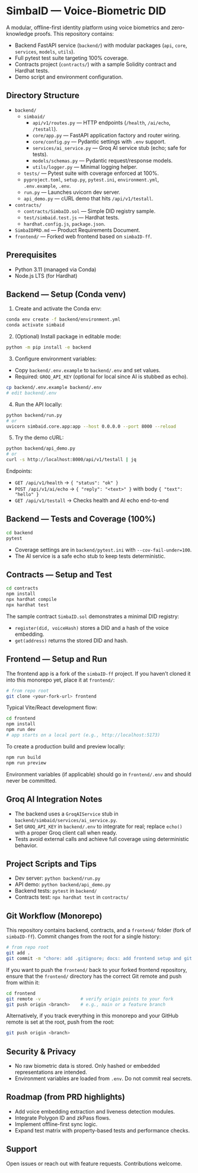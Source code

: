 # SimbaID — Voice-Biometric DID

A modular, offline-first identity platform using voice biometrics and zero-knowledge proofs. This repository contains:

- Backend FastAPI service (`backend/`) with modular packages (`api`, `core`, `services`, `models`, `utils`).
- Full pytest test suite targeting 100% coverage.
- Contracts project (`contracts/`) with a sample Solidity contract and Hardhat tests.
- Demo script and environment configuration.

## Directory Structure

- `backend/`
  - `simbaid/`
    - `api/v1/routes.py` — HTTP endpoints (`/health`, `/ai/echo`, `/testall`).
    - `core/app.py` — FastAPI application factory and router wiring.
    - `core/config.py` — Pydantic settings with `.env` support.
    - `services/ai_service.py` — Groq AI service stub (echo; safe for tests).
    - `models/schemas.py` — Pydantic request/response models.
    - `utils/logger.py` — Minimal logging helper.
  - `tests/` — Pytest suite with coverage enforced at 100%.
  - `pyproject.toml`, `setup.py`, `pytest.ini`, `environment.yml`, `.env.example`, `.env`.
  - `run.py` — Launches uvicorn dev server.
  - `api_demo.py` — cURL demo that hits `/api/v1/testall`.
- `contracts/`
  - `contracts/SimbaID.sol` — Simple DID registry sample.
  - `test/simbaid.test.js` — Hardhat tests.
  - `hardhat.config.js`, `package.json`.
- `SimbaIDPRD.md` — Product Requirements Document.
 - `frontend/` — Forked web frontend based on `simbaID-ff`.

## Prerequisites

- Python 3.11 (managed via Conda)
- Node.js LTS (for Hardhat)

## Backend — Setup (Conda venv)

1) Create and activate the Conda env:

```bash
conda env create -f backend/environment.yml
conda activate simbaid
```

2) (Optional) Install package in editable mode:

```bash
python -m pip install -e backend
```

3) Configure environment variables:

- Copy `backend/.env.example` to `backend/.env` and set values.
- Required: `GROQ_API_KEY` (optional for local since AI is stubbed as echo).

```bash
cp backend/.env.example backend/.env
# edit backend/.env
```

4) Run the API locally:

```bash
python backend/run.py
# or
uvicorn simbaid.core.app:app --host 0.0.0.0 --port 8000 --reload
```

5) Try the demo cURL:

```bash
python backend/api_demo.py
# or
curl -s http://localhost:8000/api/v1/testall | jq
```

Endpoints:
- `GET /api/v1/health` → `{ "status": "ok" }`
- `POST /api/v1/ai/echo` → `{ "reply": "<text>" }` with body `{ "text": "hello" }`
- `GET /api/v1/testall` → Checks health and AI echo end-to-end

## Backend — Tests and Coverage (100%)

```bash
cd backend
pytest
```

- Coverage settings are in `backend/pytest.ini` with `--cov-fail-under=100`.
- The AI service is a safe echo stub to keep tests deterministic.

## Contracts — Setup and Test

```bash
cd contracts
npm install
npx hardhat compile
npx hardhat test
```

The sample contract `SimbaID.sol` demonstrates a minimal DID registry:
- `register(did, voiceHash)` stores a DID and a hash of the voice embedding.
- `get(address)` returns the stored DID and hash.

## Frontend — Setup and Run

The frontend app is a fork of the `simbaID-ff` project. If you haven’t cloned it into this monorepo yet, place it at `frontend/`:

```bash
# from repo root
git clone <your-fork-url> frontend
```

Typical Vite/React development flow:

```bash
cd frontend
npm install
npm run dev
# app starts on a local port (e.g., http://localhost:5173)
```

To create a production build and preview locally:

```bash
npm run build
npm run preview
```

Environment variables (if applicable) should go in `frontend/.env` and should never be committed.

## Groq AI Integration Notes

- The backend uses a `GroqAIService` stub in `backend/simbaid/services/ai_service.py`.
- Set `GROQ_API_KEY` in `backend/.env` to integrate for real; replace `echo()` with a proper Groq client call when ready.
- Tests avoid external calls and achieve full coverage using deterministic behavior.

## Project Scripts and Tips

- Dev server: `python backend/run.py`
- API demo: `python backend/api_demo.py`
- Backend tests: `pytest` in `backend/`
- Contracts test: `npx hardhat test` in `contracts/`

## Git Workflow (Monorepo)

This repository contains backend, contracts, and a `frontend/` folder (fork of `simbaID-ff`). Commit changes from the root for a single history:

```bash
# from repo root
git add .
git commit -m "chore: add .gitignore; docs: add frontend setup and git workflow"
```

If you want to push the `frontend/` back to your forked frontend repository, ensure that the `frontend/` directory has the correct Git remote and push from within it:

```bash
cd frontend
git remote -v               # verify origin points to your fork
git push origin <branch>    # e.g., main or a feature branch
```

Alternatively, if you track everything in this monorepo and your GitHub remote is set at the root, push from the root:

```bash
git push origin <branch>
```

## Security & Privacy

- No raw biometric data is stored. Only hashed or embedded representations are intended.
- Environment variables are loaded from `.env`. Do not commit real secrets.

## Roadmap (from PRD highlights)

- Add voice embedding extraction and liveness detection modules.
- Integrate Polygon ID and zkPass flows.
- Implement offline-first sync logic.
- Expand test matrix with property-based tests and performance checks.

## Support

Open issues or reach out with feature requests. Contributions welcome.
